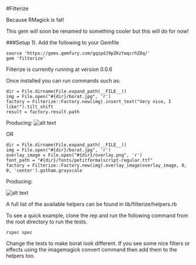 #Filterize

Because RMagick is fat!

This gem will soon be renamed to something cooler but this will do for now!

###Setup
1). Add the following to your Gemfile
	
	source 'https://gems.gemfury.com/gqzpdJ9pZKzYwqcrhZ8q/'
	gem 'filterize'
	
Filterize is currently running at version 0.0.6

Once installed you can run commands such as:

    dir = File.dirname(File.expand_path(__FILE__))
    img = File.open("#{dir}/borat.jpg", 'r')
    factory = Filterize::Factory.new(img).insert_text("Very nice, I like!").tilt_shift
    result = factory.result.path


Producing:
    ![alt text](https://s3.amazonaws.com/dove-by-you/2.jpg "Example 1")

OR

    dir = File.dirname(File.expand_path(__FILE__))
    img = File.open("#{dir}/borat.jpg", 'r')
    overlay_image = File.open("#{dir}/overlay.png", 'r')
    font_path = "#{dir}/fonts/petitformalscript-regular.ttf"
    factory = Filterize::Factory.new(img).overlay_image(overlay_image, 0, 0, 'center').gotham.grayscale
    
Producing:

  ![alt text](https://s3.amazonaws.com/dove-by-you/2.jpg "Example 2")

    
    
A full list of the available helpers can be found in lib/filterize/helpers.rb

To see a quick example, clone the rep and run the following command from the root directory to run the tests.

    rspec spec
  
Change the tests to make borat look different. If you see some nice filters or effects using the imagemagick convert command then add them to the helpers too. 




